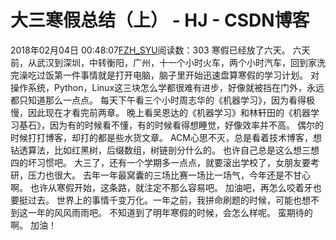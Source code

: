 # 大三寒假总结（上） - HJ - CSDN博客
2018年02月04日 00:48:07[FZH_SYU](https://me.csdn.net/feizaoSYUACM)阅读数：303
寒假已经放了六天。
六天前，从武汉到深圳，中转衡阳，广州，十一个小时火车，两个小时汽车，回到家洗完澡吃过饭第一件事情就是打开电脑，脑子里开始迅速盘算寒假的学习计划。
对操作系统，Python，Linux这三块怎么学都很难有进步，好像就被挡在门外，永远都只知道那么一点点。
每天下午看三个小时周志华的《机器学习》，因为看得极慢，因此现在才看完前两章。
晚上看吴恩达的《机器学习》和林轩田的《机器学习基石》，因为有的时候看不懂，有的时候看得想睡觉，好像效率并不高。
偶尔的时候打打博客，却打的都是些水货文章。
ACM心思不灭，总是看着技术博客，想钻透算法，比如红黑树，后缀数组，树链剖分什么的。
也许自己总是这么想三想四的坏习惯吧。
大三了，还有一个学期多一点点，就要滚出学校了，女朋友要考研，压力也很大。
去年一年最窝囊的三场比赛一场比一场气，今年还是不甘心啊。
也许从寒假开始，这条路，就注定不那么容易吧。
加油吧，再怎么咬着牙也要挺过去。
世界上的事情千变万化。一年之前，我拼命刷题的时候，可能也想不到这一年的风风雨雨吧。
不知道到了明年寒假的时候，会怎么样呢。
蛮期待的啊。
加油！
